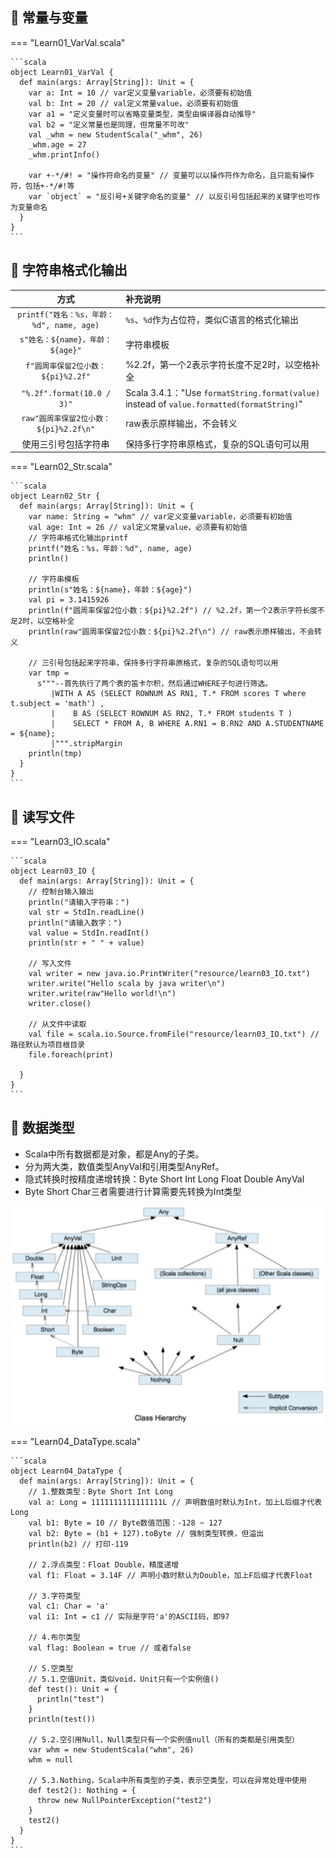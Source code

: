 ## 📌 常量与变量

=== "Learn01_VarVal.scala"

    ```scala
    object Learn01_VarVal {
      def main(args: Array[String]): Unit = {
        var a: Int = 10 // var定义变量variable，必须要有初始值
        val b: Int = 20 // val定义常量value，必须要有初始值
        var a1 = "定义变量时可以省略变量类型，类型由编译器自动推导"
        val b2 = "定义常量也是同理，但常量不可改"
        val _whm = new StudentScala("_whm", 26)
        _whm.age = 27
        _whm.printInfo()
    
        var +-*/#! = "操作符命名的变量" // 变量可以以操作符作为命名，且只能有操作符，包括+-*/#!等
        var `object` = "反引号+关键字命名的变量" // 以反引号包括起来的关键字也可作为变量命名
      }
    }
    ```

## 📌 字符串格式化输出

|                 方式                 | 补充说明                       |
|:----------------------------------:|:---------------------------|
| `printf("姓名：%s，年龄：%d", name, age)` | `%s`、`%d`作为占位符，类似C语言的格式化输出 |
|     `s"姓名：${name}，年龄：${age}"`      | 字符串模板                      |
|     `f"圆周率保留2位小数：${pi}%2.2f"`      | %2.2f，第一个2表示字符长度不足2时，以空格补全 |
|     `"%.2f".format(10.0 / 3)"`      | Scala 3.4.1："Use `formatString.format(value)` instead of `value.formatted(formatString)`" |
|   `raw"圆周率保留2位小数：${pi}%2.2f\n"`    | raw表示原样输出，不会转义             |
|             使用三引号包括字符串             | 保持多行字符串原格式，复杂的SQL语句可以用     |

=== "Learn02_Str.scala"

    ```scala
    object Learn02_Str {
      def main(args: Array[String]): Unit = {
        var name: String = "whm" // var定义变量variable，必须要有初始值
        val age: Int = 26 // val定义常量value，必须要有初始值
        // 字符串格式化输出printf
        printf("姓名：%s，年龄：%d", name, age)
        println()
    
        // 字符串模板
        println(s"姓名：${name}，年龄：${age}")
        val pi = 3.1415926
        println(f"圆周率保留2位小数：${pi}%2.2f") // %2.2f，第一个2表示字符长度不足2时，以空格补全
        println(raw"圆周率保留2位小数：${pi}%2.2f\n") // raw表示原样输出，不会转义
    
        // 三引号包括起来字符串，保持多行字符串原格式，复杂的SQL语句可以用
        var tmp =
          s"""--首先执行了两个表的笛卡尔积，然后通过WHERE子句进行筛选。
             |WITH A AS (SELECT ROWNUM AS RN1, T.* FROM scores T where t.subject = 'math') ,
             |    B AS (SELECT ROWNUM AS RN2, T.* FROM students T )
             |    SELECT * FROM A, B WHERE A.RN1 = B.RN2 AND A.STUDENTNAME = ${name};
             |""".stripMargin
        println(tmp)
      }
    }
    ```

## 📌 读写文件

=== "Learn03_IO.scala"

    ```scala
    object Learn03_IO {
      def main(args: Array[String]): Unit = {
        // 控制台输入输出
        println("请输入字符串：")
        val str = StdIn.readLine()
        println("请输入数字：")
        val value = StdIn.readInt()
        println(str + " " + value)
    
        // 写入文件
        val writer = new java.io.PrintWriter("resource/learn03_IO.txt")
        writer.write("Hello scala by java writer\n")
        writer.write(raw"Hello world!\n")
        writer.close()
    
        // 从文件中读取
        val file = scala.io.Source.fromFile("resource/learn03_IO.txt") // 路径默认为项目根目录
        file.foreach(print)
    
      }
    }
    ```

## 📌 数据类型

* Scala中所有数据都是对象，都是Any的子类。
* 分为两大类，数值类型AnyVal和引用类型AnyRef。
* 隐式转换时按精度递增转换：Byte Short Int Long Float Double AnyVal
* Byte Short Char三者需要进行计算需要先转换为Int类型

![img.png](img/datatype.png)

=== "Learn04_DataType.scala"

    ```scala
    object Learn04_DataType {
      def main(args: Array[String]): Unit = {
        // 1.整数类型：Byte Short Int Long
        val a: Long = 1111111111111111L // 声明数值时默认为Int，加上L后缀才代表Long
        val b1: Byte = 10 // Byte数值范围：-128 ~ 127
        val b2: Byte = (b1 + 127).toByte // 强制类型转换，但溢出
        println(b2) // 打印-119
    
        // 2.浮点类型：Float Double，精度递增
        val f1: Float = 3.14F // 声明小数时默认为Double，加上F后缀才代表Float
    
        // 3.字符类型
        val c1: Char = 'a'
        val i1: Int = c1 // 实际是字符'a'的ASCII码，即97
    
        // 4.布尔类型
        val flag: Boolean = true // 或者false
    
        // 5.空类型
        // 5.1.空值Unit，类似void，Unit只有一个实例值()
        def test(): Unit = {
          println("test")
        }
        println(test())
    
        // 5.2.空引用Null，Null类型只有一个实例值null（所有的类都是引用类型）
        var whm = new StudentScala("whm", 26)
        whm = null
    
        // 5.3.Nothing，Scala中所有类型的子类，表示空类型，可以在异常处理中使用
        def test2(): Nothing = {
          throw new NullPointerException("test2")
        }
        test2()
      }
    }
    ```